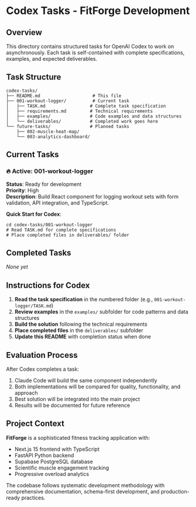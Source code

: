 # Codex Tasks - FitForge Development

## Overview
This directory contains structured tasks for OpenAI Codex to work on asynchronously. Each task is self-contained with complete specifications, examples, and expected deliverables.

## Task Structure
```
codex-tasks/
├── README.md                    # This file
├── 001-workout-logger/          # Current task
│   ├── TASK.md                 # Complete task specification
│   ├── requirements.md         # Technical requirements
│   ├── examples/               # Code examples and data structures
│   └── deliverables/           # Completed work goes here
└── future-tasks/               # Planned tasks
    ├── 002-muscle-heat-map/
    └── 003-analytics-dashboard/
```

## Current Tasks

### 🔥 Active: 001-workout-logger
**Status**: Ready for development  
**Priority**: High  
**Description**: Build React component for logging workout sets with form validation, API integration, and TypeScript.

**Quick Start for Codex**:
```
cd codex-tasks/001-workout-logger
# Read TASK.md for complete specifications
# Place completed files in deliverables/ folder
```

## Completed Tasks
*None yet*

## Instructions for Codex

1. **Read the task specification** in the numbered folder (e.g., `001-workout-logger/TASK.md`)
2. **Review examples** in the `examples/` subfolder for code patterns and data structures
3. **Build the solution** following the technical requirements
4. **Place completed files** in the `deliverables/` subfolder
5. **Update this README** with completion status when done

## Evaluation Process

After Codex completes a task:
1. Claude Code will build the same component independently
2. Both implementations will be compared for quality, functionality, and approach
3. Best solution will be integrated into the main project
4. Results will be documented for future reference

## Project Context

**FitForge** is a sophisticated fitness tracking application with:
- Next.js 15 frontend with TypeScript
- FastAPI Python backend
- Supabase PostgreSQL database
- Scientific muscle engagement tracking
- Progressive overload analytics

The codebase follows systematic development methodology with comprehensive documentation, schema-first development, and production-ready practices.